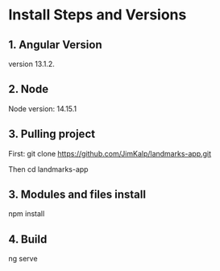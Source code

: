 # Install Steps and Versions

## 1. Angular Version

version 13.1.2.

## 2. Node

Node version: 14.15.1

## 3. Pulling project 

First: git clone https://github.com/JimKalp/landmarks-app.git

Then cd landmarks-app

## 3. Modules and files install

npm install

## 4. Build

ng serve
